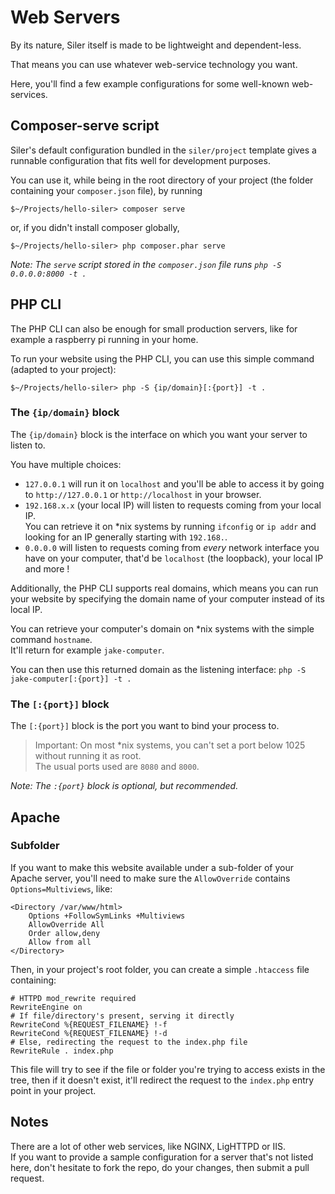 # Web Servers

By its nature, Siler itself is made to be lightweight and dependent-less.

That means you can use whatever web-service technology you want.

Here, you'll find a few example configurations for some well-known web-services.

## Composer-serve script

Siler's default configuration bundled in the
`siler/project`
template gives a runnable configuration that fits well for development purposes.

You can use it,
while being in the root directory of your project
(the folder containing your `composer.json` file),
by running
```
$~/Projects/hello-siler> composer serve
```
or, if you didn't install composer globally,
```
$~/Projects/hello-siler> php composer.phar serve
```

*Note: The `serve` script stored in the `composer.json` file runs `php -S 0.0.0.0:8000 -t .`*

## PHP CLI

The PHP CLI can also be enough for small production servers,
like for example a raspberry pi running in your home.

To run your website using the PHP CLI, you can use this simple command (adapted to your project):
```
$~/Projects/hello-siler> php -S {ip/domain}[:{port}] -t .
```

### The `{ip/domain}` block

The `{ip/domain}` block is the interface on which you want your server to listen to.

You have multiple choices:
- `127.0.0.1` will run it on `localhost` and you'll be able to access it
    by going to `http://127.0.0.1` or `http://localhost` in your browser.
- `192.168.x.x` (your local IP) will listen to requests coming from your local IP.  
    You can retrieve it on *nix systems by running `ifconfig` or `ip addr`
    and looking for an IP generally starting with `192.168.`.
- `0.0.0.0` will listen to requests coming from *every* network interface you have on your computer,
    that'd be `localhost` (the loopback), your local IP and more !

Additionally, the PHP CLI supports real domains, which means you
can run your website by specifying the domain name of your computer instead of its local IP.

You can retrieve your computer's domain on *nix systems with the simple command `hostname`.  
It'll return for example `jake-computer`.

You can then use this returned domain as the listening interface: `php -S jake-computer[:{port}] -t .`

### The `[:{port}]` block

The `[:{port}]` block is the port you want to bind your process to.

> Important: On most *nix systems, you can't set a port below 1025 without running it as root.  
> The usual ports used are `8080` and `8000`.

*Note: The `:{port}` block is optional, but recommended.*

## Apache

### Subfolder

If you want to make this website available under a sub-folder of your Apache server, you'll need to make sure the `AllowOverride` contains `Options=Multiviews`, like:
```htaccess
<Directory /var/www/html>
    Options +FollowSymLinks +Multiviews
    AllowOverride All
    Order allow,deny
    Allow from all
</Directory>
```

Then, in your project's root folder, you can create a simple `.htaccess` file containing:
```htaccess
# HTTPD mod_rewrite required
RewriteEngine on
# If file/directory's present, serving it directly
RewriteCond %{REQUEST_FILENAME} !-f
RewriteCond %{REQUEST_FILENAME} !-d
# Else, redirecting the request to the index.php file
RewriteRule . index.php
```

This file will try to see if the file or folder you're trying to access exists in the tree,
then if it doesn't exist, it'll redirect the request to the `index.php` entry point in your project.

## Notes

There are a lot of other web services, like NGINX, LigHTTPD or IIS.  
If you want to provide a sample configuration for a server that's not listed here,
don't hesitate to fork the repo, do your changes, then submit a pull request.
